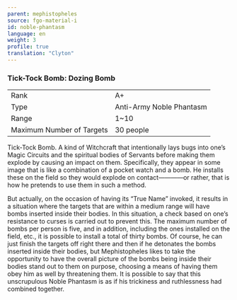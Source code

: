 ```yaml
---
parent: mephistopheles
source: fgo-material-i
id: noble-phantasm
language: en
weight: 3
profile: true
translation: "Clyton"
---
```


### Tick-Tock Bomb: Dozing Bomb

<table>
  <tr><td>Rank</td><td>A+</td></tr>
  <tr><td>Type</td><td>Anti-Army Noble Phantasm</td></tr>
  <tr><td>Range</td><td>1~10</td></tr>
  <tr><td>Maximum Number of Targets</td><td>30 people</td></tr>
</table>

Tick-Tock Bomb.
A kind of Witchcraft that intentionally lays bugs into one’s Magic Circuits and the spiritual bodies of Servants before making them explode by causing an impact on them. Specifically, they appear in some image that is like a combination of a pocket watch and a bomb. He installs these on the field so they would explode on contact————or rather, that is how he pretends to use them in such a method.

But actually, on the occasion of having its “True Name” invoked, it results in a situation where the targets that are within a medium range will have bombs inserted inside their bodies. In this situation, a check based on one’s resistance to curses is carried out to prevent this. The maximum number of bombs per person is five, and in addition, including the ones installed on the field, etc., it is possible to install a total of thirty bombs. Of course, he can just finish the targets off right there and then if he detonates the bombs inserted inside their bodies, but Mephistopheles likes to take the opportunity to have the overall picture of the bombs being inside their bodies stand out to them on purpose, choosing a means of having them obey him as well by threatening them. It is possible to say that this unscrupulous Noble Phantasm is as if his trickiness and ruthlessness had combined together.
